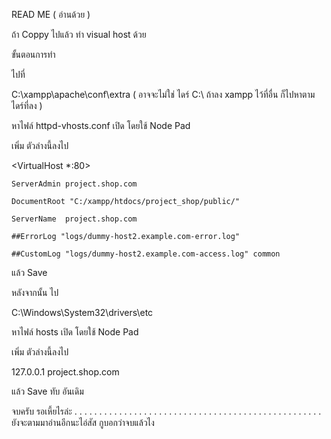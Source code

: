 READ ME ( อ่านด้วย )

ถ้า Coppy ไปแล้ว ทำ visual host ด้วย

ขั้นตอนการทำ 

ไปที่

C:\xampp\apache\conf\extra    ( อาจจะไม่ใช่ ไดร์ C:\\ ถ้าลง xampp ไว้ที่อื่น ก็ไปหาตาม ไดร์ที่ลง )

หาไฟล์ httpd-vhosts.conf  เปิด โดยใช้ Node Pad

เพิ่ม ตัวล่างนี้ลงไป

<VirtualHost *:80>

    ServerAdmin project.shop.com

    DocumentRoot "C:/xampp/htdocs/project_shop/public/"

    ServerName  project.shop.com   

    ##ErrorLog "logs/dummy-host2.example.com-error.log"

    ##CustomLog "logs/dummy-host2.example.com-access.log" common

</VirtualHost>

แล้ว Save

หลังจากนั้น ไป

C:\Windows\System32\drivers\etc

หาไฟล์  hosts เปิด โดยใช้ Node Pad 

เพิ่ม ตัวล่างนี้ลงไป

127.0.0.1	project.shop.com

แล้ว Save ทับ อันเดิม

จบครับ รอเหี้ยไรล่ะ
.
.
.
.
.
.
.
.
.
.
.
.
.
.
.
.
.
.
.
.
.
.
.
.
.
.
.
.
.
.
.
.
.
.
.
.
.
.
.
.
.
.
.
.
.
.
.
.
.
.
ยังจะตามมาอ่านอีกนะไอ่สัส กูบอกว่าจบแล้วไง
